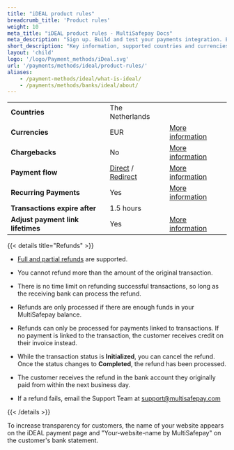 ```yaml
---
title: "iDEAL product rules"
breadcrumb_title: 'Product rules'
weight: 10
meta_title: "iDEAL product rules - MultiSafepay Docs"
meta_description: "Sign up. Build and test your payments integration. Explore our products and services. Use our API reference, SDKs, and wrappers. Get support."
short_description: "Key information, supported countries and currencies, product rules"
layout: 'child'
logo: '/logo/Payment_methods/iDeal.svg'
url: '/payments/methods/ideal/product-rules/'
aliases: 
    - /payment-methods/ideal/what-is-ideal/
    - /payments/methods/banks/ideal/about/
---
```

 
|   |   |   |
|---|---|---|
| **Countries**  | The Netherlands  | |
| **Currencies**  | EUR | [More information](/faq/general/supported-currencies) | 
| **Chargebacks**  | No | [More information](/payments/chargebacks/)  |
| **Payment flow**  | [Direct](/api/#ideal-direct) / [Redirect](/api/#ideal-redirect) | [More information](/developer/api/difference-between-direct-and-redirect) |
| **Recurring Payments**  | Yes | [More information](/payments/features/recurring-payments/)  |
| **Transactions expire after**  | 1.5 hours | |
| **Adjust payment link lifetimes**  | Yes | [More information](/api/#adjust-payment-link-lifetimes)  |

{{< details title="Refunds" >}}
- [Full and partial refunds](/payments/refunds/) are supported.

- You cannot refund more than the amount of the original transaction.

- There is no time limit on refunding successful transactions, so long as the receiving bank can process the refund.

- Refunds are only processed if there are enough funds in your MultiSafepay balance.

- Refunds can only be processed for payments linked to transactions. If no payment is linked to the transaction, the customer receives credit on their invoice instead.

- While the transaction status is **Initialized**, you can cancel the refund. Once the status changes to **Completed**, the refund has been processed. 

- The customer receives the refund in the bank account they originally paid from within the next business day.

- If a refund fails, email the Support Team at <support@multisafepay.com> 

{{< /details >}}

To increase transparency for customers, the name of your website appears on the iDEAL payment page and "Your-website-name by MultiSafepay" on the customer's bank statement.